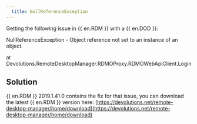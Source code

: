 ```yaml
---
  title: NullReferenceException
---
```

Getting the following issue in {{ en.RDM }} with a {{ en.DOD }}:  

NullReferenceException - Object reference not set to an instance of an object.  

at Devolutions.RemoteDesktopManager.RDMOProxy.RDMOWebApiClient.Login  
## Solution
{{ en.RDM }} 2019.1.41.0 contains the fix for that issue, you can download the latest {{ en.RDM }} version here: [https://devolutions.net/remote-desktop-manager/home/download](https://devolutions.net/remote-desktop-manager/home/download)
